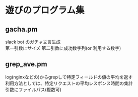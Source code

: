 # 遊びのプログラム集

## gacha.pm
slack bot のガチャ文言生成  
第一引数にサイズ 第二引数に成功数字列(or 利用する数字)  

## grep_ave.pm
log(nginxなどの)からgrepして特定フィールドの値の平均を返す  
利用方法としては、特定リクエストの平均レスポンス時間の集計  
引数にファイルパス(複数可)  

